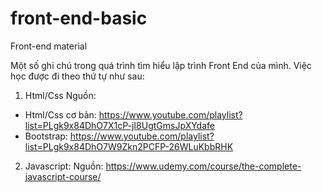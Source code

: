 # front-end-basic
Front-end material

Một số ghi chú trong quá trình tìm hiểu lập trình Front End của mình.
Việc học được đi theo thứ tự như sau:

1. Html/Css
Nguồn: 
- Html/Css cơ bản: https://www.youtube.com/playlist?list=PLgk9x84DhO7X1cP-jI8UgtGmsJpXYdafe
- Bootstrap: https://www.youtube.com/playlist?list=PLgk9x84DhO7W9Zkn2PCFP-26WLuKbbRHK

2. Javascript:
Nguồn: https://www.udemy.com/course/the-complete-javascript-course/

